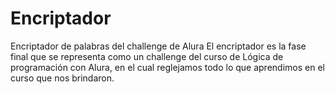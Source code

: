 # Encriptador
Encriptador de palabras del challenge de Alura
El encriptador es la fase final que se representa como un challenge del curso de Lógica de programación con Alura, en el cual reglejamos todo lo que aprendimos en el curso que nos brindaron.
